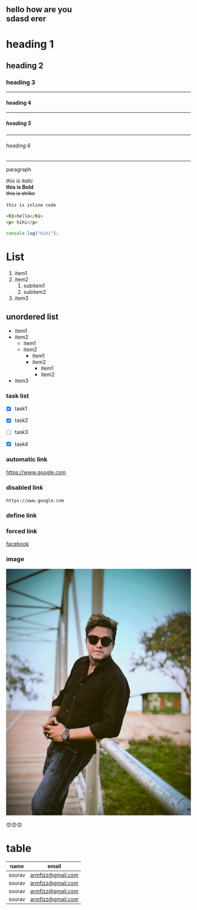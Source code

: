<!--markdown practice -->

hello how are you  
sdasd erer
---

# heading 1
## heading 2
### heading 3
---
#### heading 4
---
##### heading 5
---
###### heading 6
---

<p>paragraph</p>

_this is italic_  
__this is Bold__  
~~this is strike~~

`this is inline code`  

```html
<h1>hello</h1>
<p> hihi</p>
```  
```javascript
console.log("hihi");
``` 
# List
1. item1
2. item2
    1. subitem1
    2. subitem2
 3. item3   

 ## unordered list
 - item1
 - item2
    - item1
    - item2
        - item1
        - item2
            - item1
            - item2
 - item3   

### task list
- [x] task1
- [x] task2
- [ ] task3
- [x] task4




### automatic link

https://www.google.com

### disabled link

`https://www.google.com`


### define link
[fb]: https://www.fb.com/sourav.sh.adrian

### forced link

[facebook](fb)

### image

![profile](./srv%20img.JPG)

😍😍😍

# table

name|email
-|-
sourav|armfizz@gmail.com
sourav|armfizz@gmail.com
sourav|armfizz@gmail.com
sourav|armfizz@gmail.com

